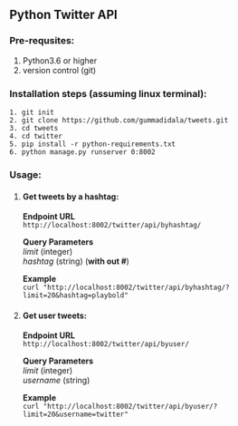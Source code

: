 ## Python Twitter API

### Pre-requsites:
1. Python3.6 or higher
2. version control (git)

### Installation steps (assuming linux terminal):
```
1. git init
2. git clone https://github.com/gummadidala/tweets.git
3. cd tweets
4. cd twitter
5. pip install -r python-requirements.txt
6. python manage.py runserver 0:8002
```

### Usage:

1. #### Get tweets by a hashtag:
    **Endpoint URL** <br />
    ``` http://localhost:8002/twitter/api/byhashtag/ ``` <br />

    **Query Parameters** <br />
    _limit_ (integer) <br />
    _hashtag_ (string) (**with out #**) <br />

    **Example** <br />
    ``` curl "http://localhost:8002/twitter/api/byhashtag/?limit=20&hashtag=playbold" ``` <br />

2. #### Get user tweets:
    **Endpoint URL** <br />
    ``` http://localhost:8002/twitter/api/byuser/ ``` <br />

    **Query Parameters** <br />
    _limit_ (integer) <br />
    _username_ (string) <br />
    
    **Example** <br />
    ``` curl "http://localhost:8002/twitter/api/byuser/?limit=20&username=twitter" ``` <br />



